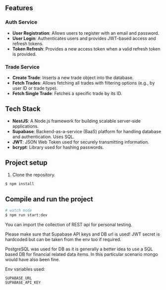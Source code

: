 ## Features

### Auth Service

- **User Registration**: Allows users to register with an email and password.
- **User Login**: Authenticates users and provides JWT-based access and refresh tokens.
- **Token Refresh**: Provides a new access token when a valid refresh token is provided.

### Trade Service

- **Create Trade**: Inserts a new trade object into the database.
- **Fetch Trades**: Allows fetching all trades with filtering options (e.g., by user ID or trade type).
- **Fetch Single Trade**: Fetches a specific trade by its ID.

## Tech Stack

- **NestJS**: A Node.js framework for building scalable server-side applications.
- **Supabase**: Backend-as-a-service (BaaS) platform for handling database and authentication. Uses SQL.
- **JWT**: JSON Web Token used for securely transmitting information.
- **bcrypt**: Library used for hashing passwords.

## Project setup

1. Clone the repository.

```bash
$ npm install
```

## Compile and run the project

```bash
# watch mode
$ npm run start:dev

```

You can import the collection of REST api for personal testing.

Please make sure that Supabase API keys and DB url is used!
JWT secret is hardcoded but can be taken from the env too if required.

PostgreSQL was used for DB as it is generally a better idea to use a SQL based DB for financial related data items. In this particular scenario mongo would have also been fine.

Env variables used:

```
SUPABASE_URL
SUPABASE_API_KEY
```

